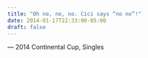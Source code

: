 ```yaml
---
title: "Oh no, no, no. Cici says “no no”!"
date: 2014-01-17T22:33:00-05:00
draft: false
---
```

— 2014 Continental Cup, Singles
<!--more--> 

